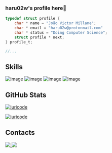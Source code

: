 ### haru02w's profile here👋

```c
typedef struct profile {
    char * name = "João Victor Millane";
    char * email = "haru02w@protonmail.com"
    char * status = "Doing Computer Science";
    struct profile * next;
} profile_t;

//...
```

## **Skills**
![image](https://img.shields.io/badge/Linux-E34F26?style=for-the-badge&logo=linux&logoColor=black)
![image](https://img.shields.io/badge/C-00599C?style=for-the-badge&logo=c&logoColor=white)
![image](https://img.shields.io/badge/Git-E34F26?style=for-the-badge&logo=git&logoColor=white)
![image](https://img.shields.io/badge/Nginx-009639?style=for-the-badge&logo=nginx&logoColor=white)

## **GitHub Stats**
[![iuricode](https://github-readme-stats.vercel.app/api?username=haru02w&theme=tokyonight)](https://github.com/anuraghazra/github-readme-stats)

[![iuricode](https://github-readme-stats.vercel.app/api/top-langs/?username=haru02w&hide=html&layout=compact&theme=tokyonight)](https://github.com/anuraghazra/github-readme-stats)

<!--[website]: https://haru02w.tk/ 
[youtube]: https://www.youtube.com/user/haru02w/ -->
## **Contacts**
<a href="https://www.linkedin.com/in/joao-victor-millane-099886230/">
  <img src="https://img.shields.io/badge/LinkedIn-0077B5?style=for-the-badge&logo=linkedin&logoColor=white" />
</a>
<a href="mailto:haru02w@protonmail.com">
  <img src="https://img.shields.io/badge/ProtonMail-8B89CC?style=for-the-badge&logo=protonmail&logoColor=white" />
</a>


<!-- 
#### Rede Sociais!

🏡 [website][website] **|** 
🐦 [twitter][twitter] **|** 
📺 [youtube][youtube] **|** 
📷 [instagram][instagram] **|** 
👔 [linkedin][linkedin]
-->

